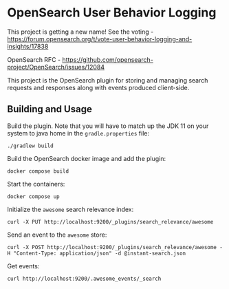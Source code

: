 # OpenSearch User Behavior Logging

This project is getting a new name! See the voting - https://forum.opensearch.org/t/vote-user-behavior-logging-and-insights/17838

OpenSearch RFC - https://github.com/opensearch-project/OpenSearch/issues/12084

This project is the OpenSearch plugin for storing and managing search requests and responses along with events produced client-side.

## Building and Usage

Build the plugin.  Note that you will have to match up the JDK 11 on your system to java home in the `gradle.properties` file:

`./gradlew build`

Build the OpenSearch docker image and add the plugin:

`docker compose build`

Start the containers:

`docker compose up`

Initialize the `awesome` search relevance index:

```
curl -X PUT http://localhost:9200/_plugins/search_relevance/awesome
```

Send an event to the `awesome` store:

```
curl -X POST http://localhost:9200/_plugins/search_relevance/awesome -H "Content-Type: application/json" -d @instant-search.json
```

Get events:

```
curl http://localhost:9200/.awesome_events/_search
```
